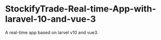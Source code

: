 
# StockifyTrade-Real-time-App-with-laravel-10-and-vue-3


A real-time app based on larvel v10 and vue3. 



